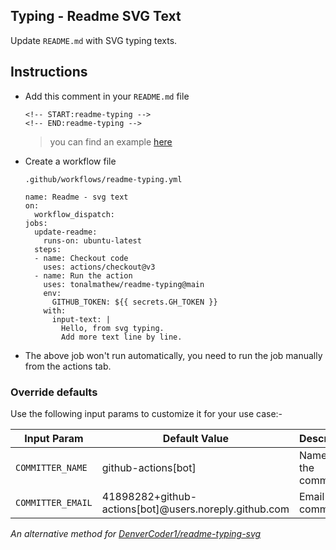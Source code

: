 ## Typing - Readme SVG Text

Update `README.md` with SVG typing texts.

## Instructions

- Add this comment in your `README.md` file

  ```
  <!-- START:readme-typing --> 
  <!-- END:readme-typing -->
  ``` 
  > you can find an example [here](https://github.com/tonalmathew/tonalmathew)

- Create a workflow file

  `.github/workflows/readme-typing.yml`

  ```
  name: Readme - svg text
  on:
    workflow_dispatch:
  jobs:
    update-readme:
      runs-on: ubuntu-latest
    steps:
    - name: Checkout code
      uses: actions/checkout@v3
    - name: Run the action
      uses: tonalmathew/readme-typing@main
      env:
        GITHUB_TOKEN: ${{ secrets.GH_TOKEN }}
      with:
        input-text: |
          Hello, from svg typing.
          Add more text line by line.
  ```

- The above job won't run automatically, you need to run the job manually from the actions tab.

### Override defaults

Use the following input params to customize it for your use case:-

| Input Param       | Default Value                                         | Description                                               |
| ----------------- | ----------------------------------------------------- | --------------------------------------------------------- |
| `COMMITTER_NAME`  | github-actions[bot]                                   | Name of the committer                                     |
| `COMMITTER_EMAIL` | 41898282+github-actions[bot]@users.noreply.github.com | Email of the committer                                    |


_An alternative method for [DenverCoder1/readme-typing-svg](https://github.com/DenverCoder1/readme-typing-svg)_